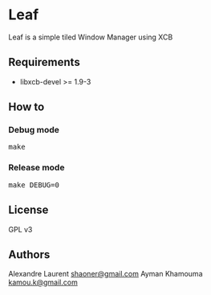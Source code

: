 Leaf
=======

Leaf is a simple tiled Window Manager using XCB

## Requirements

* libxcb-devel >= 1.9-3

## How to

### Debug mode

<pre>
make
</pre>

### Release mode

<pre>
make DEBUG=0
</pre>

## License

GPL v3

## Authors

Alexandre Laurent <shaoner@gmail.com>
Ayman Khamouma <kamou.k@gmail.com>
